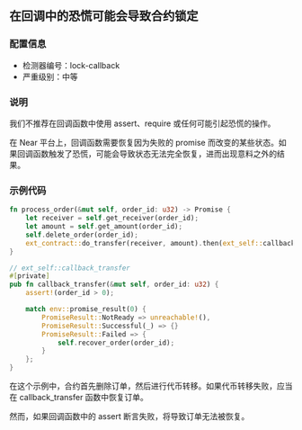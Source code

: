 
## 在回调中的恐慌可能会导致合约锁定

### 配置信息

* 检测器编号：lock-callback
* 严重级别：中等

### 说明

我们不推荐在回调函数中使用 assert、require 或任何可能引起恐慌的操作。

在 Near 平台上，回调函数需要恢复因为失败的 promise 而改变的某些状态。如果回调函数触发了恐慌，可能会导致状态无法完全恢复，进而出现意料之外的结果。

### 示例代码

```rust
fn process_order(&mut self, order_id: u32) -> Promise {
    let receiver = self.get_receiver(order_id);
    let amount = self.get_amount(order_id);
    self.delete_order(order_id);
    ext_contract::do_transfer(receiver, amount).then(ext_self::callback_transfer(order_id))
}

// ext_self::callback_transfer
#[private]
pub fn callback_transfer(&mut self, order_id: u32) {
    assert!(order_id > 0);

    match env::promise_result(0) {
        PromiseResult::NotReady => unreachable!(),
        PromiseResult::Successful(_) => {}
        PromiseResult::Failed => {
            self.recover_order(order_id);
        }
    };
}
```

在这个示例中，合约首先删除订单，然后进行代币转移。如果代币转移失败，应当在 callback_transfer 函数中恢复订单。

然而，如果回调函数中的 assert 断言失败，将导致订单无法被恢复。
